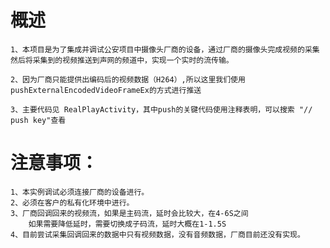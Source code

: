 # 概述
    1、本项目是为了集成并调试公安项目中摄像头厂商的设备，通过厂商的摄像头完成视频的采集
    然后将采集到的视频推送到声网的频道中，实现一个实时的流传输。

    2、因为厂商只能提供出编码后的视频数据（H264）,所以这里我们使用pushExternalEncodedVideoFrameEx的方式进行推送

    3、主要代码见 RealPlayActivity，其中push的关键代码使用注释表明，可以搜索 "// push key"查看

# 注意事项：
    1、本实例调试必须连接厂商的设备进行。
    2、必须在客户的私有化环境中进行。
    3、厂商回调回来的视频流，如果是主码流，延时会比较大，在4-6S之间
        如果需要降低延时，需要切换成子码流，延时大概在1-1.5S
    4、目前尝试采集回调回来的数据中只有视频数据，没有音频数据，厂商目前还没有实现。


